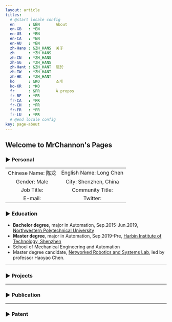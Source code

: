 ```yaml
---
layout: article
titles:
  # @start locale config
  en      : &EN       About
  en-GB   : *EN
  en-US   : *EN
  en-CA   : *EN
  en-AU   : *EN
  zh-Hans : &ZH_HANS  关于
  zh      : *ZH_HANS
  zh-CN   : *ZH_HANS
  zh-SG   : *ZH_HANS
  zh-Hant : &ZH_HANT  關於
  zh-TW   : *ZH_HANT
  zh-HK   : *ZH_HANT
  ko      : &KO       소개
  ko-KR   : *KO
  fr      : &FR       À propos
  fr-BE   : *FR
  fr-CA   : *FR
  fr-CH   : *FR
  fr-FR   : *FR
  fr-LU   : *FR
  # @end locale config
key: page-about
---
```


## Welcome to MrChannon's Pages

### ▶ Personal

|                                |                           |
| :-----------------------------: | :------------------------: |
| Chinese Name: 陈龙              | English Name: Long Chen   |
| Gender: Male                    | City: Shenzhen, China       | 
| Job Title:  | Community Title: |
| E-mail: | Twitter: |

### ▶ Education
- **Bachelor degree**, major in Automation, Sep.2015-Jun.2019, [Northwestern Polytechnical University](https://www.nwpu.edu.cn/)
- **Master degree**, major in Automation, Sep.2019-Pre, [Harbin Institute of Technology, Shenzhen](http://www.hitsz.edu.cn/index.html)
- School of Mechanical Engineering and Automation
- Master degree candidate, [Networked Robotics and Systems Lab](http://nrs-lab.com/), led by professor Haoyao Chen.

----------


### ▶ Projects

-----------

### ▶ Publication


----------

### ▶ Patent
